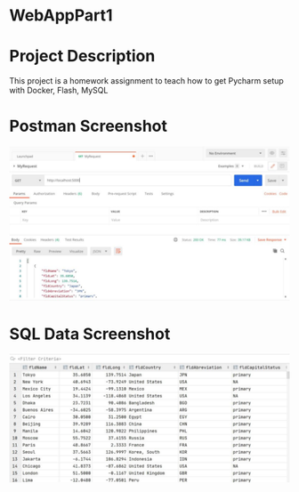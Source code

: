 # WebAppPart1

# Project Description

This project is a homework assignment to teach how to get Pycharm setup with Docker, Flash, MySQL

# Postman Screenshot

![postman](screenshots/postman.JPG)

# SQL Data Screenshot

![Query](screenshots/Query.JPG)